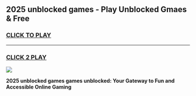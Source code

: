
## 2025 unblocked games - Play Unblocked Gmaes & Free
<h3>
<a href="https://news.freeplayer.one?title=2025_unblocked_games&ref=16F">CLICK TO PLAY</a></h3>
<hr>

<h3>
<a href="https://news.freeplayer.one?title=2025_unblocked_games&ref=16F">CLICK 2 PLAY</a>
  
</h3>

<a href="https://news.freeplayer.one?title=2025_unblocked_games&ref=16F/"><img src="https://clearcache.store/games.png"></a>


**2025 unblocked games games unblocked: Your Gateway to Fun and Accessible Online Gaming**
